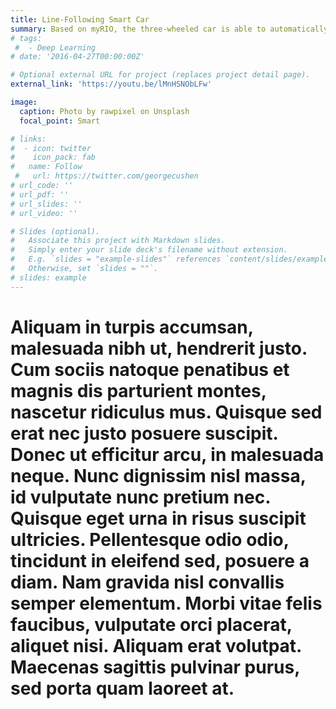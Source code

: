 ```yaml
---
title: Line-Following Smart Car
summary: Based on myRIO, the three-wheeled car is able to automatically move along a black track line. Click here to watch a YouTube video.
# tags:
 #  - Deep Learning
# date: '2016-04-27T00:00:00Z'

# Optional external URL for project (replaces project detail page).
external_link: 'https://youtu.be/lMnHSNObLFw'

image:
  caption: Photo by rawpixel on Unsplash
  focal_point: Smart

# links:
#  - icon: twitter
#    icon_pack: fab
#   name: Follow
 #   url: https://twitter.com/georgecushen
# url_code: ''
# url_pdf: ''
# url_slides: ''
# url_video: ''

# Slides (optional).
#   Associate this project with Markdown slides.
#   Simply enter your slide deck's filename without extension.
#   E.g. `slides = "example-slides"` references `content/slides/example-slides.md`.
#   Otherwise, set `slides = ""`.
# slides: example
---
```


# 
# Aliquam in turpis accumsan, malesuada nibh ut, hendrerit justo. Cum sociis natoque penatibus et magnis dis parturient montes, nascetur ridiculus mus. Quisque sed erat nec justo posuere suscipit. Donec ut efficitur arcu, in malesuada neque. Nunc dignissim nisl massa, id vulputate nunc pretium nec. Quisque eget urna in risus suscipit ultricies. Pellentesque odio odio, tincidunt in eleifend sed, posuere a diam. Nam gravida nisl convallis semper elementum. Morbi vitae felis faucibus, vulputate orci placerat, aliquet nisi. Aliquam erat volutpat. Maecenas sagittis pulvinar purus, sed porta quam laoreet at.
